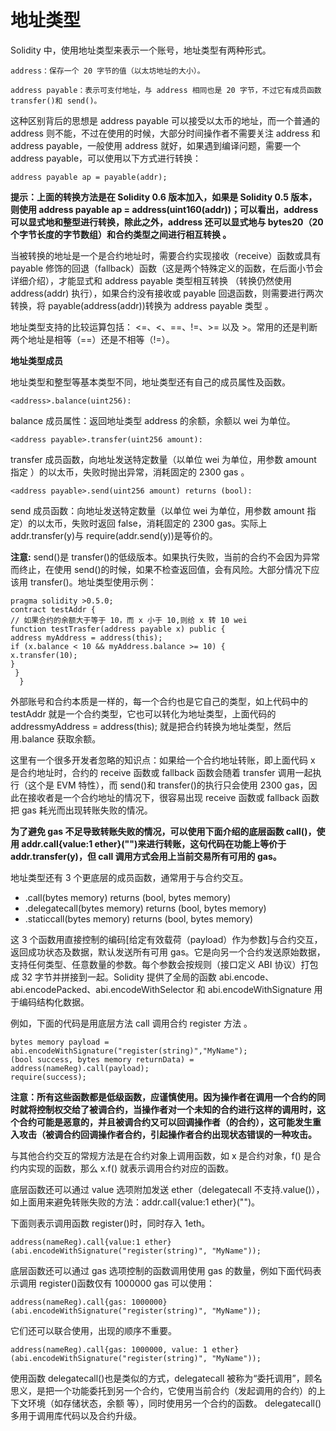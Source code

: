 # 地址类型

Solidity 中，使用地址类型来表示一个账号，地址类型有两种形式。

```
address：保存一个 20 字节的值（以太坊地址的大小）。
```

```
address payable：表示可支付地址，与 address 相同也是 20 字节，不过它有成员函数transfer()和 send()。
```

这种区别背后的思想是 address payable 可以接受以太币的地址，而一个普通的 address 则不能，不过在使用的时候，大部分时间操作者不需要关注 address 和 address payable，一般使用 address 就好，如果遇到编译问题，需要一个 address payable，可以使用以下方式进行转换：

```solidity
address payable ap = payable(addr);
```

**提示：上面的转换方法是在 Solidity 0.6 版本加入，如果是 Solidity 0.5 版本，则使用 address payable ap = address(uint160(addr))；可以看出，address 可以显式地和整型进行转换，除此之外，address 还可以显式地与 bytes20（20 个字节长度的字节数组）和合约类型之间进行相互转换 。**

当被转换的地址是一个是合约地址时，需要合约实现接收（receive）函数或具有 payable 修饰的回退（fallback）函数（这是两个特殊定义的函数，在后面小节会详细介绍），才能显式和 address payable 类型相互转换 （转换仍然使用 address(addr) 执行），如果合约没有接收或 payable 回退函数，则需要进行两次转换，将 payable(address(addr))转换为 address payable 类型 。

地址类型支持的比较运算包括： <=、<、==、!=、>= 以及 >。常用的还是判断两个地址是相等（==）还是不相等（!=）。

**地址类型成员**

地址类型和整型等基本类型不同，地址类型还有自己的成员属性及函数。

```
<address>.balance(uint256):
```

balance 成员属性：返回地址类型 address 的余额，余额以 wei 为单位。

```
<address payable>.transfer(uint256 amount):
```

transfer 成员函数，向地址发送特定数量（以单位 wei 为单位，用参数 amount 指定 ）的以太币，失败时抛出异常，消耗固定的 2300 gas 。

```
<address payable>.send(uint256 amount) returns (bool):
```

send 成员函数：向地址发送特定数量（以单位 wei 为单位，用参数 amount 指定）的以太币，失败时返回 false，消耗固定的 2300 gas。实际上 addr.transfer(y)与 require(addr.send(y))是等价的。

**注意:** send()是 transfer()的低级版本。如果执行失败，当前的合约不会因为异常而终止，在使用 send()的时候，如果不检查返回值，会有风险。大部分情况下应该用 transfer()。地址类型使用示例：

```solidity
pragma solidity >0.5.0; 
contract testAddr { 
// 如果合约的余额大于等于 10，而 x 小于 10,则给 x 转 10 wei 
function testTrasfer(address payable x) public { 
address myAddress = address(this); 
if (x.balance < 10 && myAddress.balance >= 10) { 
x.transfer(10); 
}
 }
  }
```

外部账号和合约本质是一样的，每一个合约也是它自己的类型，如上代码中的 testAddr 就是一个合约类型，它也可以转化为地址类型，上面代码的 addressmyAddress = address(this); 就是把合约转换为地址类型，然后用.balance 获取余额。

这里有一个很多开发者忽略的知识点：如果给一个合约地址转账，即上面代码 x 是合约地址时，合约的 receive 函数或 fallback 函数会随着 transfer 调用一起执行（这个是 EVM 特性），而 send()和 transfer()的执行只会使用 2300 gas，因此在接收者是一个合约地址的情况下，很容易出现 receive 函数或 fallback 函数把 gas 耗光而出现转账失败的情况。

**为了避免 gas 不足导致转账失败的情况，可以使用下面介绍的底层函数 call()，使用 addr.call{value:1 ether}("")来进行转账，这句代码在功能上等价于 addr.transfer(y)，但 call 调用方式会用上当前交易所有可用的 gas。**

地址类型还有 3 个更底层的成员函数，通常用于与合约交互。

- .call(bytes memory) returns (bool, bytes memory)
- .delegatecall(bytes memory) returns (bool, bytes memory)
- .staticcall(bytes memory) returns (bool, bytes memory)

这 3 个函数用直接控制的编码[给定有效载荷（payload）作为参数]与合约交互，返回成功状态及数据，默认发送所有可用 gas。它是向另一个合约发送原始数据，支持任何类型、任意数量的参数。每个参数会按规则（接口定义 ABI 协议）打包成 32 字节并拼接到一起。Solidity 提供了全局的函数 abi.encode、abi.encodePacked、abi.encodeWithSelector 和 abi.encodeWithSignature 用于编码结构化数据。

例如，下面的代码是用底层方法 call 调用合约 register 方法 。

```solidity
bytes memory payload = abi.encodeWithSignature("register(string)","MyName"); 
(bool success, bytes memory returnData) = address(nameReg).call(payload);
require(success);
```

**注意：所有这些函数都是低级函数，应谨慎使用。因为操作者在调用一个合约的同时就将控制权交给了被调合约，当操作者对一个未知的合约进行这样的调用时，这个合约可能是恶意的，并且被调合约又可以回调操作者（的合约），这可能发生重入攻击（被调合约回调操作者合约，引起操作者合约出现状态错误的一种攻击。**

与其他合约交互的常规方法是在合约对象上调用函数，如 x 是合约对象，f() 是合约内实现的函数，那么 x.f() 就表示调用合约对应的函数。

底层函数还可以通过 value 选项附加发送 ether（delegatecall 不支持.value()），如上面用来避免转账失败的方法：addr.call{value:1 ether}("")。

下面则表示调用函数 register()时，同时存入 1eth。

```solidity
address(nameReg).call{value:1 ether}(abi.encodeWithSignature("register(string)", "MyName"));
```

底层函数还可以通过 gas 选项控制的函数调用使用 gas 的数量，例如下面代码表示调用 register()函数仅有 1000000 gas 可以使用：

```solidity
address(nameReg).call{gas: 1000000}(abi.encodeWithSignature("register(string)", "MyName"));
```

它们还可以联合使用，出现的顺序不重要。

```solidity
address(nameReg).call{gas: 1000000, value: 1 ether}(abi.encodeWithSignature("register(string)", "MyName"));
```

使用函数 delegatecall()也是类似的方式，delegatecall 被称为“委托调用”，顾名思义，是把一个功能委托到另一个合约，它使用当前合约（发起调用的合约）的上下文环境（如存储状态，余额 等），同时使用另一个合约的函数。 delegatecall()多用于调用库代码以及合约升级。
